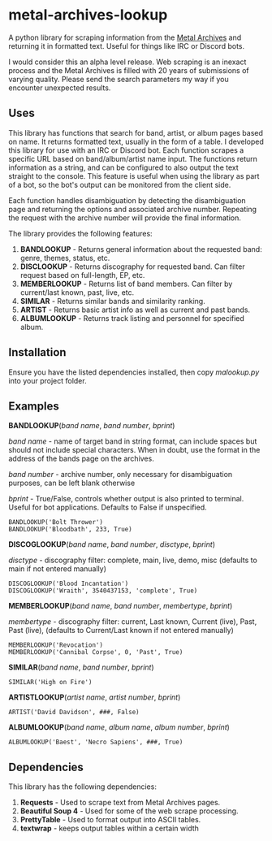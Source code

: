 # metal-archives-lookup
A python library for scraping information from the [Metal Archives](https://www.metal-archives.com/) and returning it in formatted text.  Useful for things like IRC or Discord bots.

I would consider this an alpha level release.  Web scraping is an inexact process and the Metal Archives is filled with 20 years of submissions of varying quality.  Please send the search parameters my way if you encounter unexpected results.

## Uses
This library has functions that search for band, artist, or album pages based on name.  It returns formatted text, usually in the form of a table.  I developed this library for use with an IRC or Discord bot.  Each function scrapes a specific URL based on band/album/artist name input.  The functions return information as a string, and can be configured to also output the text straight to the console.  This feature is useful when using the library as part of a bot, so the bot's output can be monitored from the client side.

Each function handles disambiguation by detecting the disambiguation page and returning the options and associated archive number.  Repeating the request with the archive number will provide the final information.

The library provides the following features:
1. **BANDLOOKUP** - Returns general information about the requested band: genre, themes, status, etc.
2. **DISCLOOKUP** - Returns discography for requested band.  Can filter request based on full-length, EP, etc.
3. **MEMBERLOOKUP** - Returns list of band members.  Can filter by current/last known, past, live, etc.
4. **SIMILAR** - Returns similar bands and similarity ranking.
5. **ARTIST** - Returns basic artist info as well as current and past bands.
6. **ALBUMLOOKUP** - Returns track listing and personnel for specified album.

## Installation
Ensure you have the listed dependencies installed, then copy *malookup.py* into your project folder.

## Examples
**BANDLOOKUP**(*band name*, *band number*, *bprint*)

  *band name* - name of target band in string format, can include spaces but should not include special characters.  When in doubt, use the format in the address of the bands page on the archives.

  *band number* - archive number, only necessary for disambiguation purposes, can be left blank otherwise

  *bprint* - True/False, controls whether output is also printed to terminal.  Useful for bot applications.  Defaults to False if unspecified.
    
  ```
  BANDLOOKUP('Bolt Thrower')
  BANDLOOKUP('Bloodbath', 233, True)
  ```

**DISCOGLOOKUP**(*band name*, *band number*, *disctype*, *bprint*)
    
  *disctype* - discography filter: complete, main, live, demo, misc (defaults to main if not entered manually)
    
  ```
  DISCOGLOOKUP('Blood Incantation')
  DISCOGLOOKUP('Wraith', 3540437153, 'complete', True)
  ```
    
**MEMBERLOOKUP**(*band name*, *band number*, *membertype*, *bprint*)
    
  *membertype* - discography filter: current, Last known, Current (live), Past, Past (live), (defaults to Current/Last known if not entered manually)
  
  ```
  MEMBERLOOKUP('Revocation')
  MEMBERLOOKUP('Cannibal Corpse', 0, 'Past', True)
  ```
  
**SIMILAR**(*band name*, *band number*, *bprint*)
  
  ```
  SIMILAR('High on Fire')
  ```
  
**ARTISTLOOKUP**(*artist name*, *artist number*, *bprint*)
  
  ```
  ARTIST('David Davidson', ###, False)
  ```
  
**ALBUMLOOKUP**(*band name*, *album name*, *album number*, *bprint*)
  
  ```
  ALBUMLOOKUP('Baest', 'Necro Sapiens', ###, True)
  ```
  
## Dependencies
This library has the following dependencies:
1. **Requests** - Used to scrape text from Metal Archives pages.
2. **Beautiful Soup 4** - Used for some of the web scrape processing.
3. **PrettyTable** - Used to format output into ASCII tables.
4. **textwrap** - keeps output tables within a certain width
